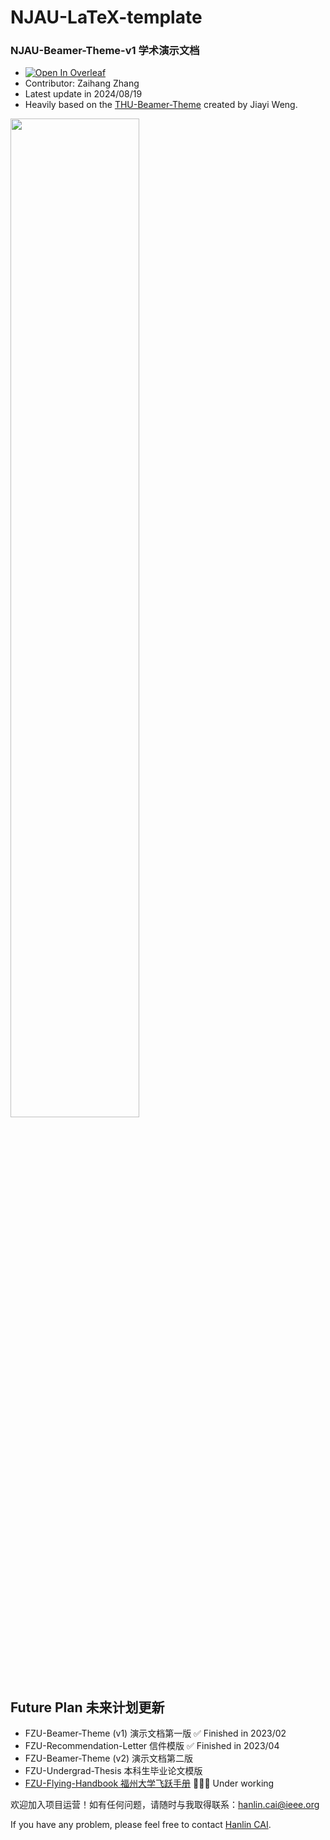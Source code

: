 # NJAU-LaTeX-template
### NJAU-Beamer-Theme-v1 学术演示文档

- [![Open In Overleaf](https://badgen.net/badge/%20/Open%20In%20%20Overleaf/green?icon=https://images.ctfassets.net/nrgyaltdicpt/2nBkkfg5vkAEOmdJOb1BkZ/61b5fb98c52d1be763426ee58f36bc6e/ologo_square_bw.svg)](https://www.overleaf.com/latex/templates/fzu-beamer-theme-fuzhou-university/bsqkxvgrpfcn)
- Contributor: Zaihang Zhang
- Latest update in 2024/08/19
- Heavily based on the [THU-Beamer-Theme](https://www.overleaf.com/latex/templates/thu-beamer-theme/vwnqmzndvwyb) created by Jiayi Weng.

<left>
  <img src = "https://p.ipic.vip/n9f6ft.png" width = 64%>
</left>
<br>


## Future Plan 未来计划更新

- FZU-Beamer-Theme (v1) 演示文档第一版 ✅ Finished in 2023/02
- FZU-Recommendation-Letter 信件模版 ✅ Finished in 2023/04
- FZU-Beamer-Theme (v2) 演示文档第二版 
- FZU-Undergrad-Thesis 本科生毕业论文模版 
- [FZU-Flying-Handbook 福州大学飞跃手册](https://www.zhihu.com/question/563841084/answer/2739172650) 👨🏻‍💻 Under working

欢迎加入项目运营！如有任何问题，请随时与我取得联系：hanlin.cai@ieee.org

If you have any problem, please feel free to contact [Hanlin CAI](https://caihanlin.com/).

